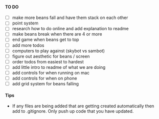 #### TO DO 
- [ ] make more beans fall and have them stack on each other
- [ ] point system
- [ ] research how to do online and add explanation to readme
- [ ] make beans break when there are 4 or more
- [ ] end game when beans get to top
- [ ] add more todos
- [ ] computers to play against (skybot vs sambot)
- [ ] figure out aesthetic for beans / screen
- [ ] order todos from easiest to hardest
- [ ] add little intro to readme of what we are doing
- [ ] add controls for when running on mac
- [ ] add controls for when on phone
- [ ] add grid system for beans falling

#### Tips
* If any files are being added that are getting created automatically then add to .gitignore. Only push up code that you have updated.
